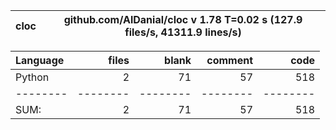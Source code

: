 cloc|github.com/AlDanial/cloc v 1.78  T=0.02 s (127.9 files/s, 41311.9 lines/s)
--- | ---

Language|files|blank|comment|code
:-------|-------:|-------:|-------:|-------:
Python|2|71|57|518
--------|--------|--------|--------|--------
SUM:|2|71|57|518
